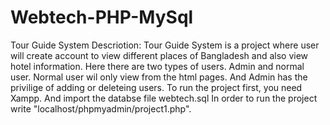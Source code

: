 # Webtech-PHP-MySql
Tour Guide System Descriotion: Tour Guide System is a project where user will create account to view different places of Bangladesh and also view hotel information. 
Here there are two types of users. Admin and normal user. 
Normal user wil only view from the html pages. And Admin has the privilige of adding or deleteing users. 
To run the project first, you need Xampp. And import the databse file webtech.sql 
In order to run the project write "localhost/phpmyadmin/project1.php".
